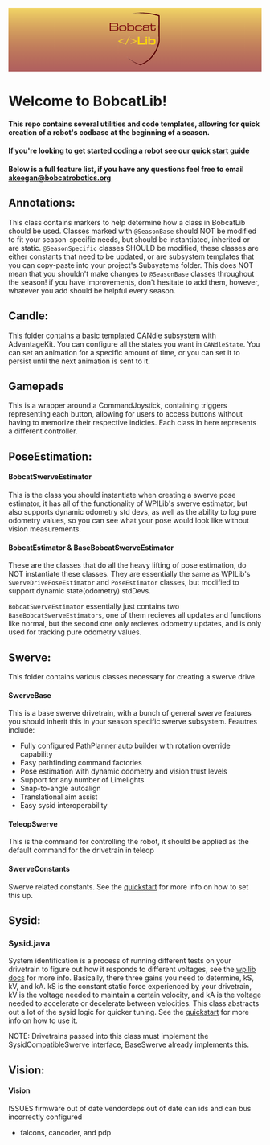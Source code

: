 ![alt text](<Assets/BobcatLib Banner (6).png>)
# Welcome to BobcatLib!
#### This repo contains several utilities and code templates, allowing for quick creation of a robot's codbase at the beginning of a season. 
#### If you're looking to get started coding a robot see our [quick start guide](QUICKSTART.md)

#### Below is a full feature list, if you have any questions feel free to email akeegan@bobcatrobotics.org 

## Annotations: 
This class contains markers to help determine how a class in BobcatLib should be used.
Classes marked with `@SeasonBase` should NOT be modified to fit your season-specific needs, but should be instantiated, inherited or are static. `@SeasonSpecific` classes SHOULD be modified, these classes are either constants that need to be updated, or are subsystem templates that you can copy-paste into your project's Subsystems folder. This does NOT mean that you shouldn't make changes to `@SeasonBase` classes throughout the season! if you have improvements, don't hesitate to add them, however, whatever you add should be helpful every season. 


## Candle:

This folder contains a basic templated CANdle subsystem with AdvantageKit. You can configure all the states you want in `CANdleState`. You can set an animation for a specific amount of time, or you can set it to persist until the next animation is sent to it.

## Gamepads

This is a wrapper around a CommandJoystick, containing triggers representing each button, allowing for users to access buttons without having to memorize their respective indicies. Each class in here represents a different controller. 


## PoseEstimation:

#### BobcatSwerveEstimator
This is the class you should instantiate when creating a swerve pose estimator, it has all of the functionality of WPILib's swerve estimator, but also supports dynamic odometry std devs, as well as the ability to log pure odometry values, so you can see what your pose would look like without vision measurements.

#### BobcatEstimator & BaseBobcatSwerveEstimator
These are the classes that do all the heavy lifting of pose estimation, do NOT instantiate these classes. They are essentially the same as WPILib's `SwerveDrivePoseEstimator` and `PoseEstimator` classes, but modified to support dynamic state(odometry) stdDevs.

`BobcatSwerveEstimator` essentially just contains two `BaseBobcatSwerveEstimators`, one of them recieves all updates and functions like normal, but the second one only recieves odometry updates, and is only used for tracking pure odometry values.

## Swerve:

This folder contains various classes necessary for creating a swerve drive.

#### SwerveBase
This is a base swerve drivetrain, with a bunch of general swerve features you should inherit this in your season specific swerve subsystem. Feautres include:
* Fully configured PathPlanner auto builder with rotation override capability
* Easy pathfinding command factories
* Pose estimation with dynamic odometry and vision trust levels
* Support for any number of Limelights
* Snap-to-angle autoalign
* Translational aim assist
* Easy sysid interoperability

#### TeleopSwerve
This is the command for controlling the robot, it should be applied as the default command for the drivetrain in teleop

#### SwerveConstants
Swerve related constants. See the [quickstart](QUICKSTART.md) for more info on how to set this up.

## Sysid:

### Sysid.java
System identification is a process of running different tests on your drivetrain to figure out how it responds to different voltages, see the [wpilib docs](https://docs.wpilib.org/en/stable/docs/software/advanced-controls/system-identification/introduction.html) for more info. Basically, there three gains you need to determine, kS, kV, and kA. kS is the constant static force experienced by your drivetrain, kV is the voltage needed to maintain a certain velocity, and kA is the voltage needed to accelerate or decelerate between velocities. This class abstracts out a lot of the sysid logic for quicker tuning. See the [quickstart](QUICKSTART.md) for more info on how to use it.

NOTE: Drivetrains passed into this class must implement the SysidCompatibleSwerve interface, BaseSwerve already implements this.

## Vision:

#### Vision


ISSUES
firmware out of date
vendordeps out of date
can ids and can bus incorrectly configured
- falcons, cancoder, and pdp